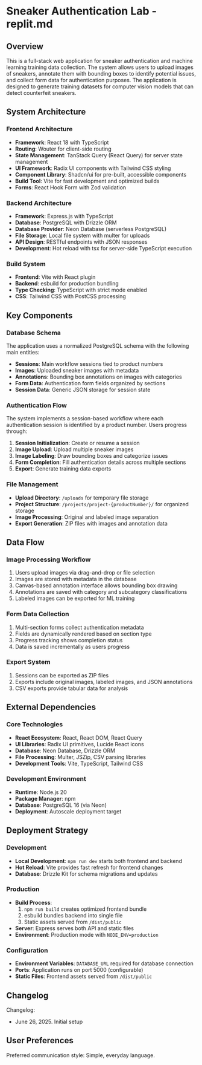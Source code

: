 # Sneaker Authentication Lab - replit.md

## Overview

This is a full-stack web application for sneaker authentication and machine learning training data collection. The system allows users to upload images of sneakers, annotate them with bounding boxes to identify potential issues, and collect form data for authentication purposes. The application is designed to generate training datasets for computer vision models that can detect counterfeit sneakers.

## System Architecture

### Frontend Architecture
- **Framework**: React 18 with TypeScript
- **Routing**: Wouter for client-side routing
- **State Management**: TanStack Query (React Query) for server state management
- **UI Framework**: Radix UI components with Tailwind CSS styling
- **Component Library**: Shadcn/ui for pre-built, accessible components
- **Build Tool**: Vite for fast development and optimized builds
- **Forms**: React Hook Form with Zod validation

### Backend Architecture
- **Framework**: Express.js with TypeScript
- **Database**: PostgreSQL with Drizzle ORM
- **Database Provider**: Neon Database (serverless PostgreSQL)
- **File Storage**: Local file system with multer for uploads
- **API Design**: RESTful endpoints with JSON responses
- **Development**: Hot reload with tsx for server-side TypeScript execution

### Build System
- **Frontend**: Vite with React plugin
- **Backend**: esbuild for production bundling
- **Type Checking**: TypeScript with strict mode enabled
- **CSS**: Tailwind CSS with PostCSS processing

## Key Components

### Database Schema
The application uses a normalized PostgreSQL schema with the following main entities:

- **Sessions**: Main workflow sessions tied to product numbers
- **Images**: Uploaded sneaker images with metadata
- **Annotations**: Bounding box annotations on images with categories
- **Form Data**: Authentication form fields organized by sections
- **Session Data**: Generic JSON storage for session state

### Authentication Flow
The system implements a session-based workflow where each authentication session is identified by a product number. Users progress through:

1. **Session Initialization**: Create or resume a session
2. **Image Upload**: Upload multiple sneaker images
3. **Image Labeling**: Draw bounding boxes and categorize issues
4. **Form Completion**: Fill authentication details across multiple sections
5. **Export**: Generate training data exports

### File Management
- **Upload Directory**: `/uploads` for temporary file storage
- **Project Structure**: `/projects/project-{productNumber}/` for organized storage
- **Image Processing**: Original and labeled image separation
- **Export Generation**: ZIP files with images and annotation data

## Data Flow

### Image Processing Workflow
1. Users upload images via drag-and-drop or file selection
2. Images are stored with metadata in the database
3. Canvas-based annotation interface allows bounding box drawing
4. Annotations are saved with category and subcategory classifications
5. Labeled images can be exported for ML training

### Form Data Collection
1. Multi-section forms collect authentication metadata
2. Fields are dynamically rendered based on section type
3. Progress tracking shows completion status
4. Data is saved incrementally as users progress

### Export System
1. Sessions can be exported as ZIP files
2. Exports include original images, labeled images, and JSON annotations
3. CSV exports provide tabular data for analysis

## External Dependencies

### Core Technologies
- **React Ecosystem**: React, React DOM, React Query
- **UI Libraries**: Radix UI primitives, Lucide React icons
- **Database**: Neon Database, Drizzle ORM
- **File Processing**: Multer, JSZip, CSV parsing libraries
- **Development Tools**: Vite, TypeScript, Tailwind CSS

### Development Environment
- **Runtime**: Node.js 20
- **Package Manager**: npm
- **Database**: PostgreSQL 16 (via Neon)
- **Deployment**: Autoscale deployment target

## Deployment Strategy

### Development
- **Local Development**: `npm run dev` starts both frontend and backend
- **Hot Reload**: Vite provides fast refresh for frontend changes
- **Database**: Drizzle Kit for schema migrations and updates

### Production
- **Build Process**: 
  1. `npm run build` creates optimized frontend bundle
  2. esbuild bundles backend into single file
  3. Static assets served from `/dist/public`
- **Server**: Express serves both API and static files
- **Environment**: Production mode with `NODE_ENV=production`

### Configuration
- **Environment Variables**: `DATABASE_URL` required for database connection
- **Ports**: Application runs on port 5000 (configurable)
- **Static Files**: Frontend assets served from `/dist/public`

## Changelog

Changelog:
- June 26, 2025. Initial setup

## User Preferences

Preferred communication style: Simple, everyday language.